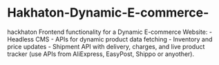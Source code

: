 # Hakhaton-Dynamic-E-commerce-
 hackhaton  Frontend functionality for a Dynamic E-commerce Website:  - Headless CMS - APIs for dynamic product data fetching - Inventory and price updates - Shipment API with delivery, charges, and live product tracker (use APIs from AliExpress, EasyPost, Shippo or anyother).
